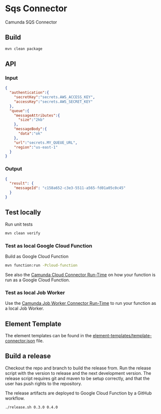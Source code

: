 # Sqs Connector

Camunda SQS Connector

## Build

```bash
mvn clean package
```

## API

### Input

```json
{
  "authentication":{
    "secretKey":"secrets.AWS_ACCESS_KEY",
    "accessKey":"secrets.AWS_SECRET_KEY"
  },
  "queue":{
    "messageAttributes":{
      "size":"2kb"
    },
    "messageBody":{
      "data":"ok"
    },
    "url":"secrets.MY_QUEUE_URL",
    "region":"us-east-1"
  }
}
```

### Output

```json
{
  "result": {
    "messageId": "c158a652-c3e3-5511-a565-fd01a05c0c45"
  }
}
```

## Test locally

Run unit tests

```bash
mvn clean verify
```

### Test as local Google Cloud Function

Build as Google Cloud Function

```bash
mvn function:run -Pcloud-function
```

See also the [Camunda Cloud Connector Run-Time](https://github.com/camunda/connector-runtime-cloud) on how your function
is run as a Google Cloud Function.

### Test as local Job Worker

Use
the [Camunda Job Worker Connector Run-Time](https://github.com/camunda/connector-framework/tree/main/runtime-job-worker)
to run your function as a local Job Worker.

## Element Template

The element templates can be found in
the [element-templates/template-connector.json](element-templates/template-connector.json) file.

## Build a release

Checkout the repo and branch to build the release from. Run the release script with the version to release and the next
development version. The release script requires git and maven to be setup correctly, and that the user has push rights
to the repository.

The release artifacts are deployed to Google Cloud Function by a GitHub workflow.

```bash
./release.sh 0.3.0 0.4.0
```
